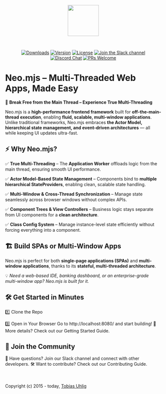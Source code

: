 <p align="center">
  <img height="100"src="https://raw.githubusercontent.com/neomjs/pages/main/resources_pub/images/logo/neo_logo_text_primary.svg">
</p>
</br>
<p align="center">
  <a href="https://npmcharts.com/compare/neo.mjs?minimal=true"><img src="https://img.shields.io/npm/dm/neo.mjs.svg?label=Downloads" alt="Downloads"></a>
  <a href="https://www.npmjs.com/package/neo.mjs"><img src="https://img.shields.io/npm/v/neo.mjs.svg?logo=npm" alt="Version"></a>
  <a href="https://www.npmjs.com/package/neo.mjs"><img src="https://img.shields.io/npm/l/neo.mjs.svg?label=License" alt="License"></a>
  <a href="https://join.slack.com/t/neomjs/shared_invite/zt-6c50ueeu-3E1~M4T9xkNnb~M_prEEOA"><img src="https://img.shields.io/badge/Slack-Neo.mjs-brightgreen.svg?logo=slack" alt="Join the Slack channel"></a>
  <a href="https://discord.gg/6p8paPq"><img src="https://img.shields.io/discord/656620537514164249?label=Discord&logo=discord&logoColor=white" alt="Discord Chat"></a>
  <a href="./CONTRIBUTING.md"><img src="https://img.shields.io/badge/PRs-welcome-green.svg?logo=GitHub&logoColor=white" alt="PRs Welcome"></a>
</p>

# Neo.mjs – Multi-Threaded Web Apps, Made Easy
:rocket: **Break Free from the Main Thread – Experience True Multi-Threading**

Neo.mjs is a **high-performance frontend framework** built for **off-the-main-thread execution**,
enabling **fluid, scalable, multi-window applications**.
Unlike traditional frameworks, Neo.mjs embraces **the Actor Model, hierarchical state management,
and event-driven architectures** — all while keeping UI updates ultra-fast.

## :zap: Why Neo.mjs?
:white_check_mark: **True Multi-Threading** – The **Application Worker** offloads logic from the main thread, ensuring smooth UI performance.

:white_check_mark: **Actor Model-Based State Management** – Components bind to **multiple hierarchical StateProviders**, enabling clean, scalable state handling.

:white_check_mark: **Multi-Window & Cross-Thread Synchronization** – Manage state seamlessly across browser windows without complex APIs.

:white_check_mark: **Component Trees & View Controllers** – Business logic stays separate from UI components for a **clean architecture**.

:white_check_mark: **Class Config System** – Manage instance-level state efficiently without forcing everything into a component.

## :building_construction: Build SPAs or Multi-Window Apps

Neo.mjs is perfect for both **single-page applications (SPAs)** and **multi-window applications**,
thanks to its **stateful, multi-threaded architecture**.

:bulb: *Need a web-based IDE, banking dashboard, or an enterprise-grade multi-window app? Neo.mjs is built for it.*

## :hammer_and_wrench: Get Started in Minutes
:one: Clone the Repo

:three: Open in Your Browser
Go to http://localhost:8080/ and start building!
:book: More details? Check out our Getting Started Guide.

## :handshake: Join the Community

:speech_balloon: Have questions? Join our Slack channel and connect with other developers.
:hammer_and_wrench: Want to contribute? Check out our Contributing Guide.

</br></br>
Copyright (c) 2015 - today, <a href="https://www.linkedin.com/in/tobiasuhlig/">Tobias Uhlig</a>
